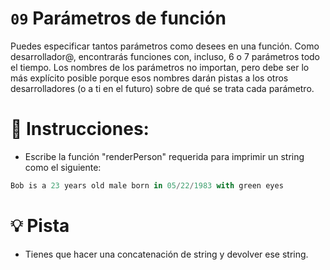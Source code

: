# `09` Parámetros de función

Puedes especificar tantos parámetros como desees en una función. Como desarrollador@, encontrarás funciones con, incluso, 6 o 7 parámetros todo el tiempo. Los nombres de los parámetros no importan, pero debe ser lo más explícito posible porque esos nombres darán pistas a los otros desarrolladores (o a ti en el futuro) sobre de qué se trata cada parámetro.

# 📝 Instrucciones:

- Escribe la función "renderPerson" requerida para imprimir un string como el siguiente:

```js
Bob is a 23 years old male born in 05/22/1983 with green eyes
```

# 💡 Pista

- Tienes que hacer una concatenación de string y devolver ese string.
